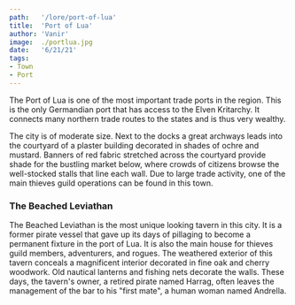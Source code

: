 ```yaml
---
path:   '/lore/port-of-lua'
title:  'Port of Lua'
author: 'Vanir'
image:  ./portlua.jpg
date:   '6/21/21'
tags: 
- Town
- Port
---
```


The Port of Lua is one of the most important trade ports in the region. This is the only Germandian
port that has access to the Elven Kritarchy. It connects many northern trade routes to the states and
is thus very wealthy.

The city is of moderate size. Next to the docks a great archways leads into the courtyard of a plaster building decorated 
in shades of ochre and mustard. Banners of red fabric stretched across the courtyard provide shade for 
the bustling market below, where crowds of citizens browse the well-stocked stalls that line each wall.
Due to large trade activity, one of the main thieves guild operations can be found in this town.

### The Beached Leviathan

The Beached Leviathan is the most unique looking tavern in this city. It is a former pirate vessel that 
gave up its days of pillaging to become a permanent fixture in the port of Lua. It is also the main house 
for thieves guild members, adventurers, and rogues. The weathered exterior of this tavern conceals a 
magnificent interior decorated in fine oak and cherry woodwork. Old nautical lanterns and fishing nets 
decorate the walls. These days, the tavern's owner, a retired pirate named Harrag, often leaves the management 
of the bar to his "first mate", a human woman named Andrella.